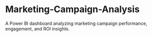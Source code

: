 # Marketing-Campaign-Analysis
A Power BI dashboard analyzing marketing campaign performance, engagement, and ROI insights.
